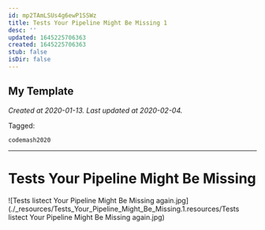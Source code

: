 ```yaml
---
id: mp2TAmLSUs4g6ewP1SSWz
title: Tests Your Pipeline Might Be Missing 1
desc: ''
updated: 1645225706363
created: 1645225706363
stub: false
isDir: false
---
```

My Template
---

_Created at 2020-01-13._
_Last updated at 2020-02-04._



Tagged: 
```
codemash2020
```


---

# Tests Your Pipeline Might Be Missing


![Tests listect Your Pipeline Might Be Missing again.jpg](./_resources/Tests_Your_Pipeline_Might_Be_Missing.1.resources/Tests listect Your Pipeline Might Be Missing again.jpg)

